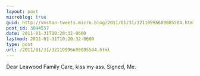 ```yaml
---
layout: post
microblog: true
guid: http://vmstan-tweets.micro.blog/2011/01/31/32110996680085504.html
post_id: 3044557
date: 2011-01-31T10:20:32-0600
lastmod: 2011-01-31T10:20:32-0600
type: post
url: /2011/01/31/32110996680085504.html
---
```

Dear Leawood Family Care, kiss my ass. Signed, Me.
